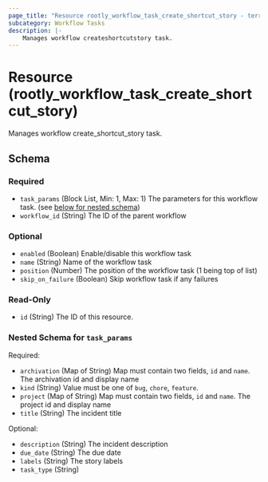 ```yaml
---
page_title: "Resource rootly_workflow_task_create_shortcut_story - terraform-provider-rootly"
subcategory: Workflow Tasks
description: |-
    Manages workflow createshortcutstory task.
---
```


# Resource (rootly_workflow_task_create_shortcut_story)

Manages workflow create_shortcut_story task.



<!-- schema generated by tfplugindocs -->
## Schema

### Required

- `task_params` (Block List, Min: 1, Max: 1) The parameters for this workflow task. (see [below for nested schema](#nestedblock--task_params))
- `workflow_id` (String) The ID of the parent workflow

### Optional

- `enabled` (Boolean) Enable/disable this workflow task
- `name` (String) Name of the workflow task
- `position` (Number) The position of the workflow task (1 being top of list)
- `skip_on_failure` (Boolean) Skip workflow task if any failures

### Read-Only

- `id` (String) The ID of this resource.

<a id="nestedblock--task_params"></a>
### Nested Schema for `task_params`

Required:

- `archivation` (Map of String) Map must contain two fields, `id` and `name`. The archivation id and display name
- `kind` (String) Value must be one of `bug`, `chore`, `feature`.
- `project` (Map of String) Map must contain two fields, `id` and `name`. The project id and display name
- `title` (String) The incident title

Optional:

- `description` (String) The incident description
- `due_date` (String) The due date
- `labels` (String) The story labels
- `task_type` (String)
